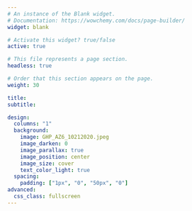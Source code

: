 ```yaml
---
# An instance of the Blank widget.
# Documentation: https://wowchemy.com/docs/page-builder/
widget: blank

# Activate this widget? true/false
active: true

# This file represents a page section.
headless: true

# Order that this section appears on the page.
weight: 30

title:
subtitle:

design:
  columns: "1"
  background:
    image: GHP_AZ6_10212020.jpeg
    image_darken: 0
    image_parallax: true
    image_position: center
    image_size: cover
    text_color_light: true
  spacing:
    padding: ["1px", "0", "50px", "0"]
advanced:
  css_class: fullscreen
---
```

